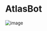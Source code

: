 # AtlasBot
![image](https://github.com/user-attachments/assets/e3501119-dcd7-414a-b8fc-ff8cbbc7b4fd)
